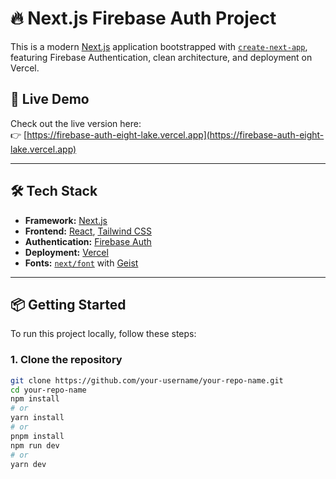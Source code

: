 # 🔥 Next.js Firebase Auth Project

This is a modern [Next.js](https://nextjs.org) application bootstrapped with [`create-next-app`](https://nextjs.org/docs/app/api-reference/cli/create-next-app), featuring Firebase Authentication, clean architecture, and deployment on Vercel.

## 🚀 Live Demo

Check out the live version here:  
👉 [https://firebase-auth-eight-lake.vercel.app](https://firebase-auth-eight-lake.vercel.app)

---

## 🛠️ Tech Stack

- **Framework:** [Next.js](https://nextjs.org)
- **Frontend:** [React](https://reactjs.org), [Tailwind CSS](https://tailwindcss.com)
- **Authentication:** [Firebase Auth](https://firebase.google.com/products/auth)
- **Deployment:** [Vercel](https://vercel.com)
- **Fonts:** [`next/font`](https://nextjs.org/docs/app/building-your-application/optimizing/fonts) with [Geist](https://vercel.com/font)

---

## 📦 Getting Started

To run this project locally, follow these steps:

### 1. Clone the repository

```bash
git clone https://github.com/your-username/your-repo-name.git
cd your-repo-name
npm install
# or
yarn install
# or
pnpm install
npm run dev
# or
yarn dev
